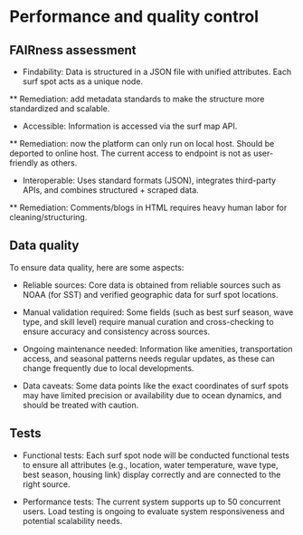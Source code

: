 # Performance and quality control

## FAIRness assessment

* Findability: Data is structured in a JSON file with unified attributes. Each surf spot acts as a unique node.

** Remediation: add metadata standards to make the structure more standardized and scalable.

* Accessible: Information is accessed via the surf map API.

** Remediation: now the platform can only run on local host. Should be deported to online host. The current access to endpoint is not as user-friendly as others.

* Interoperable: Uses standard formats (JSON), integrates third-party APIs, and combines structured + scraped data. 

** Remediation: Comments/blogs in HTML requires heavy human labor for cleaning/structuring.


## Data quality

To ensure data quality, here are some aspects:

* Reliable sources: Core data is obtained from reliable sources such as NOAA (for SST) and verified geographic data for surf spot locations.

* Manual validation required: Some fields (such as best surf season, wave type, and skill level) require manual curation and cross-checking to ensure accuracy and consistency across sources.

* Ongoing maintenance needed: Information like amenities, transportation access, and seasonal patterns needs regular updates, as these can change frequently due to local developments.

* Data caveats: Some data points like the exact coordinates of surf spots may have limited precision or availability due to ocean dynamics, and should be treated with caution.

## Tests

* Functional tests: Each surf spot node will be conducted functional tests to ensure all attributes (e.g., location, water temperature, wave type, best season, housing link) display correctly and are connected to the right source.

* Performance tests: The current system supports up to 50 concurrent users. Load testing is ongoing to evaluate system responsiveness and potential scalability needs.
